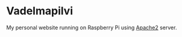 # Vadelmapilvi

My personal website running on Raspberry Pi using [Apache2](https://httpd.apache.org/) server.

